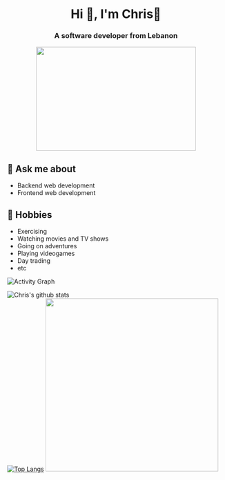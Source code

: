 <h1 align="center">Hi 👋, I'm Chris🦉</h1>
<h3 align="center">A software developer from Lebanon</h3>
<p align="center">
<img src="https://tenor.com/view/drake-hotline-bling-dance-dancing-gif-17654506.gif" height="240" width="370"></p>

## 💬 Ask me about
- Backend web development
- Frontend web development 


## 📅 Hobbies
- Exercising 
- Watching movies and TV shows
- Going on adventures 
- Playing videogames
- Day trading
- etc

![Activity Graph](https://activity-graph.herokuapp.com/graph?username=Christopher-Yammine&theme=github)

![Chris's github stats](https://github-readme-stats.vercel.app/api?username=Christopher-Yammine&show_icons=true&title_color=fff&icon_color=79ff97&text_color=9f9f9f&bg_color=151515)<br>
[![Top Langs](https://github-readme-stats.vercel.app/api/top-langs/?username=Christopher-Yammine&layout=compact&show_icons=true&title_color=fff&icon_color=79ff97&text_color=9f9f9f&bg_color=151515)](https://github.com/Christopher-Yammine/github-readme-stats)
<img src = "https://github-readme-streak-stats.herokuapp.com?user=Christopher-Yammine&theme=dark&hide_border=true" width = 400>
